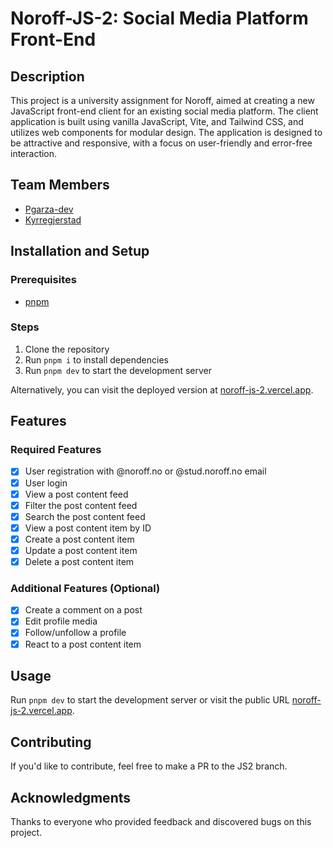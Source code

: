 # Noroff-JS-2: Social Media Platform Front-End

## Description

This project is a university assignment for Noroff, aimed at creating a new JavaScript front-end client for an existing social media platform. The client application is built using vanilla JavaScript, Vite, and Tailwind CSS, and utilizes web components for modular design. The application is designed to be attractive and responsive, with a focus on user-friendly and error-free interaction.

## Team Members

- [Pgarza-dev](https://github.com/Pgarza-dev)
- [Kyrregjerstad](https://github.com/kyrregjerstad)

## Installation and Setup

### Prerequisites

- [pnpm](https://pnpm.io/)

### Steps

1. Clone the repository
2. Run `pnpm i` to install dependencies
3. Run `pnpm dev` to start the development server

Alternatively, you can visit the deployed version at [noroff-js-2.vercel.app](https://noroff-js-2.vercel.app).

## Features

### Required Features

- [x] User registration with @noroff.no or @stud.noroff.no email
- [x] User login
- [x] View a post content feed
- [x] Filter the post content feed
- [x] Search the post content feed
- [x] View a post content item by ID
- [x] Create a post content item
- [x] Update a post content item
- [x] Delete a post content item

### Additional Features (Optional)

- [x] Create a comment on a post
- [x] Edit profile media
- [x] Follow/unfollow a profile
- [x] React to a post content item

## Usage

Run `pnpm dev` to start the development server or visit the public URL [noroff-js-2.vercel.app](https://noroff-js-2.vercel.app).

## Contributing

If you'd like to contribute, feel free to make a PR to the JS2 branch.

## Acknowledgments

Thanks to everyone who provided feedback and discovered bugs on this project.

